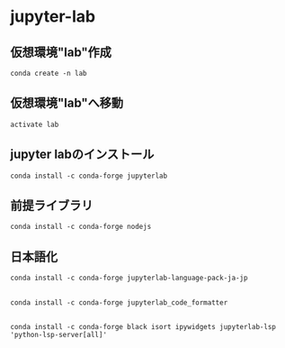 # jupyter-lab
## 仮想環境"lab"作成
`conda create -n lab`
## 仮想環境"lab"へ移動
`activate lab`
## jupyter labのインストール
`conda install -c conda-forge jupyterlab`
## 前提ライブラリ
`conda install -c conda-forge nodejs`
## 日本語化
`conda install -c conda-forge jupyterlab-language-pack-ja-jp`
## 
`conda install -c conda-forge jupyterlab_code_formatter`
## 
`conda install -c conda-forge black isort ipywidgets jupyterlab-lsp 'python-lsp-server[all]'`
